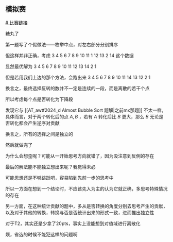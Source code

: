 ## 模拟赛

[# 比赛链接](http://47.92.197.167:5283/contest/601)

糖丸了

第一题写了个假做法——枚举中点，对左右部分分别排序

但这样并非正确，考虑 3 4 5 6 7 8 9 10 11 1 12 13 2 14 这个数据

显然最优解为 3 4 5 6 7 8 9 10 11 12 13 14 2 1

但是若用我们上边的那个方法，会跑出来 3 4 5 6 7 8 9 10 11 14 13 12 2 1

换言之，最终选择反转的数并不一定是连续的一段，而是离散的若干个点

所以考虑每个点是否转化为下降段

发现它与 [[AT_awtf2024_d Almost Bubble Sort 题解|之前mx那题]] 不太一样，具体而言，对于两个转化后的点 $A,B$ ，若有 $A$ 转化后比 $B$ 更大，那么 $B$ 无论是否转化都会产生逆序对贡献

换言之，所有的选择之间是独立的

然后就做完了

为什么会想歪呢？可能从一开始思考方向就错了，因为没注意到反例的存在

最后的解法能不能独立想出来呢？我觉得未必

可能思想还是不够跳跃吧，容易陷到先前一步的思考中

所以一方面在想到一个结论时，不应该先入为主的认为它就正确，多思考特殊情况的存在

另一方面，在这种统计贡献的题中，多从是否转换的角度分别去思考产生的贡献，以及对于其他的转换，转换与否是否统计出来的形式一致，进而推出独立性

对于T2，其实还是少拿了20pts，事实上没能想到对值域进行离散化

烦，省选的时候不能犯这样的问题啊




